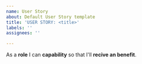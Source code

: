 ```yaml
---
name: User Story
about: Default User Story template
title: 'USER STORY: <title>'
labels: ''
assignees: ''

---
```


As a **role** I can **capability** so that I'll **recive an benefit**.
